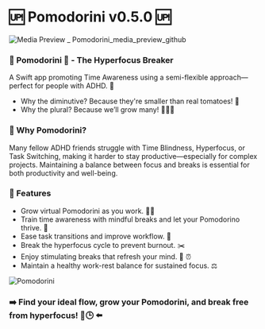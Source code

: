 # 🆙 Pomodorini v0.5.0 🆙
![Media Preview _ Pomodorini_media_preview_github](https://github.com/user-attachments/assets/1be20436-28bb-4140-9748-0c2cfce86fd6)

### 🍅 Pomodorini 🍅 - The Hyperfocus Breaker 
A Swift app promoting Time Awareness using a semi-flexible approach—perfect for people with ADHD. 🌱
- Why the diminutive? Because they're smaller than real tomatoes! 🧐
- Why the plural? Because we’ll grow many! 🍅🍅🍅

### 🧠 Why Pomodorini?
Many fellow ADHD friends struggle with Time Blindness, Hyperfocus, or Task Switching, making it harder to stay productive—especially for complex projects. Maintaining a balance between focus and breaks is essential for both productivity and well-being.

### 🚀 Features
- Grow virtual Pomodorini as you work. 🍅💦
- Train time awareness with mindful breaks and let your Pomodorino thrive. 🌱
- Ease task transitions and improve workflow. 🌈
- Break the hyperfocus cycle to prevent burnout. ✂️
- Enjoy stimulating breaks that refresh your mind. 🎢 ⏰
- Maintain a healthy work-rest balance for sustained focus. ⚖️

![Pomodorini](https://github.com/user-attachments/assets/26004248-ec11-4467-abd7-f3c979ddcc1d)

### ➡️ Find your ideal flow, grow your Pomodorini, and break free from hyperfocus! 🍅🕒 ⬅️
